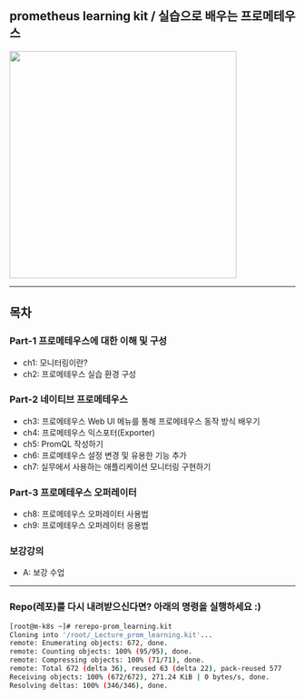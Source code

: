 ## prometheus learning kit / 실습으로 배우는 프로메테우스

<a href="https://inf.run/2qXU">
<img src="https://user-images.githubusercontent.com/29163931/189245493-17c284e8-3cfc-42bf-8cf4-9697250baed8.png" width="400">
</a>

***
## 목차
### Part-1 프로메테우스에 대한 이해 및 구성
- ch1: 모니터링이란?
- ch2: 프로메테우스 실습 환경 구성 
### Part-2 네이티브 프로메테우스     
- ch3: 프로메테우스 Web UI 메뉴를 통해 프로메테우스 동작 방식 배우기 
- ch4: 프로메테우스 익스포터(Exporter) 
- ch5: PromQL 작성하기 
- ch6: 프로메테우스 설정 변경 및 유용한 기능 추가
- ch7: 실무에서 사용하는 애플리케이션 모니터링 구현하기  
### Part-3 프로메테우스 오퍼레이터  
- ch8: 프로메테우스 오퍼레이터 사용법 
- ch9: 프로메테우스 오퍼레이터 응용법 

### 보강강의 
- A: 보강 수업 

***
### Repo(레포)를 다시 내려받으신다면? 아래의 명령을 실행하세요 :) 
```bash 
[root@m-k8s ~]# rerepo-prom_learning.kit
Cloning into '/root/_Lecture_prom_learning.kit'...
remote: Enumerating objects: 672, done.
remote: Counting objects: 100% (95/95), done.
remote: Compressing objects: 100% (71/71), done.
remote: Total 672 (delta 36), reused 63 (delta 22), pack-reused 577
Receiving objects: 100% (672/672), 271.24 KiB | 0 bytes/s, done.
Resolving deltas: 100% (346/346), done.
```

